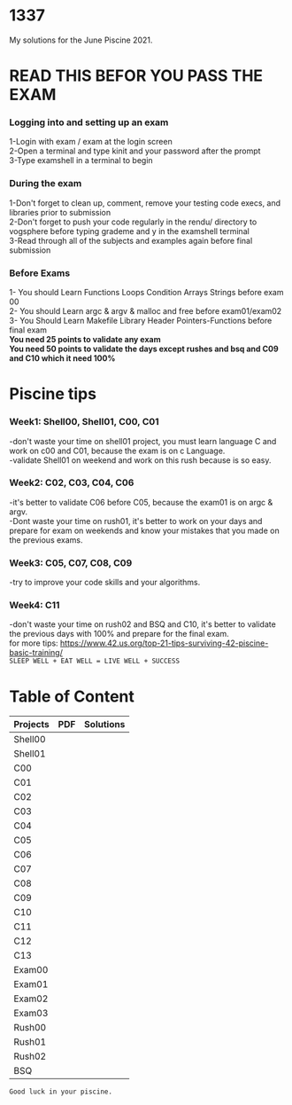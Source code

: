 # 1337
 My solutions for the June Piscine 2021.
# READ THIS BEFOR YOU PASS THE EXAM <br/>
### **Logging into and setting up an exam** <br/>
1-Login with exam / exam at the login screen <br/>
2-Open a terminal and type kinit <username> and your password after the prompt <br />
3-Type examshell in a terminal to begin <br /> 
### **During the exam** <br />
1-Don't forget to clean up, comment, remove your testing code execs, and libraries prior to submission <br />
2-Don't forget to push your code regularly in the rendu/<test question> directory to vogsphere before typing grademe and y in the examshell terminal <br />
3-Read through all of the subjects and examples again before final submission <br />
### **Before Exams** <br />
1- You should Learn Functions Loops Condition Arrays  Strings before exam 00 <br />
2- You should Learn argc & argv & malloc and free before exam01/exam02 <br />
3- You Should Learn Makefile Library Header Pointers-Functions before final exam <br />
**You need 25 points to validate any exam** <br />
**You need 50 points to validate the days except rushes and bsq and C09 and C10 which it need 100%** 
# Piscine tips <br />
### **Week1:** Shell00, Shell01, C00, C01 <br />
-don't waste your time on shell01 project, you must learn language C and work on c00 and C01, because the exam is on c Language. <br />
-validate Shell01 on weekend and work on this rush because is so easy. <br />
### **Week2:** C02, C03, C04, C06 <br />
-it's better to validate C06 before C05, because the exam01 is on argc & argv. <br />
-Dont waste your time on rush01, it's better to work on your days and prepare for exam on weekends and know your mistakes that you made on the previous exams. <br />
### **Week3:** C05, C07, C08, C09 <br />
-try to improve your code skills and your algorithms. <br />
### **Week4:** C11 <br />
-don't waste your time on rush02 and BSQ and C10, it's better to validate the previous days with 100% and prepare for the final exam. <br />
for more tips: https://www.42.us.org/top-21-tips-surviving-42-piscine-basic-training/ <br />
`SLEEP WELL + EAT WELL = LIVE WELL + SUCCESS` <br />
 # Table of Content
| Projects      | PDF          | Solutions  |
| --------------|------------  | ----------:|
| Shell00 | | |
| Shell01 |     |   |
| C00 |   | | 
| C01 |   | | 
| C02 |   | | 
| C03 |   | | 
| C04 |   | | 
| C05 |   | | 
| C06 |   | | 
| C07 |   | | 
| C08 |   | |
| C09 |   | | 
| C10 |   | | 
| C11 |   | | 
| C12 |   | | 
| C13 |   | | 
| Exam00 |   | | 
| Exam01 |   | | 
| Exam02 |   | | 
| Exam03 |   | | 
| Rush00 |   | | 
| Rush01 |   | | 
| Rush02 |   | | 
| BSQ |   | | 
 
`Good luck in your piscine.`
